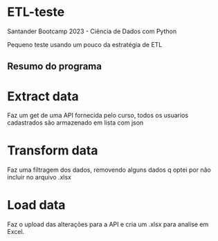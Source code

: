 # ETL-teste 
Santander Bootcamp 2023 - Ciência de Dados com Python

Pequeno teste usando um pouco da estratégia de ETL

## Resumo do programa
# Extract data
Faz um get de uma API fornecida pelo curso, todos os usuarios cadastrados são armazenado em lista com json

# Transform data
Faz uma filtragem dos dados, removendo alguns dados q optei por não incluir no arquivo .xlsx

# Load data
Faz o upload das alterações para a API e cria um .xlsx para analise em Excel.
